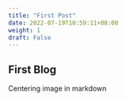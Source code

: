 ```yaml
---
title: "First Post"
date: 2022-07-19T10:59:11+08:00
weight: 1
draft: False
---
```


## First Blog

Centering image in markdown